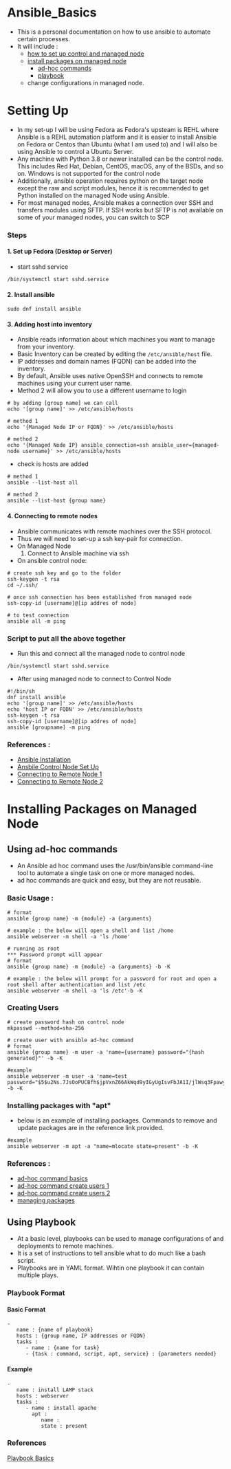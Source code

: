 # Ansible_Basics
* This is a personal documentation on how to use ansible to automate certain processes.
* It will include : 
   * [how to set up control and managed node](#Setting-Up)
   * [install packages on managed node](#Installing-Packages-on-Managed-Node)
       * [ad-hoc commands](#Using-ad-hoc-commands)
       * [playbook](#Using-Playbook) 
   * change configurations in managed node. 

# Setting Up
* In my set-up I will be using Fedora as Fedora's upsteam is REHL where Ansible is a REHL automation platform and it is easier to install Ansible on Fedora or Centos than Ubuntu (what I am used to) and I will also be using Ansible to control a Ubuntu Server.
* Any machine with Python 3.8 or newer installed can be the control node. This includes Red Hat, Debian, CentOS, macOS, any of the BSDs, and so on. Windows is not supported for the control node
* Additionally, ansible operation requires python on the target node except the raw and script modules, hence it is recommended to get Python installed on the managed Node using Ansible.
* For most managed nodes, Ansible makes a connection over SSH and transfers modules using SFTP. If SSH works but SFTP is not available on some of your managed nodes, you can switch to SCP

### Steps 
#### 1. Set up Fedora (Desktop or Server)
* start sshd service
```
/bin/systemctl start sshd.service
```

#### 2. Install ansible
```
sudo dnf install ansible
```

#### 3. Adding host into inventory
* Ansible reads information about which machines you want to manage from your inventory.
* Basic Inventory can be created by editing the `/etc/ansible/host` file. 
* IP addresses and domain names (FQDN) can be added into the inventory.
* By default, Ansible uses native OpenSSH and connects to remote machines using your current user name.
* Method 2 will allow you to use a different username to login
 
```
# by adding [group name] we can call
echo '[group name]' >> /etc/ansible/hosts

# method 1
echo '{Managed Node IP or FQDN}' >> /etc/ansible/hosts

# method 2
echo '{Managed Node IP} ansible_connection=ssh ansible_user={managed-node username}' >> /etc/ansible/hosts
```
* check is hosts are added 
```
# method 1
ansible --list-host all

# method 2
ansible --list-host {group name}
```

#### 4. Connecting to remote nodes
* Ansible communicates with remote machines over the SSH protocol. 
* Thus we will need to set-up a ssh key-pair for connection.
* On Managed Node
   1. Connect to Ansible machine via ssh
* On ansible control node: 
```
# create ssh key and go to the folder
ssh-keygen -t rsa
cd ~/.ssh/

# once ssh connection has been established from managed node 
ssh-copy-id [username]@[ip addres of node]

# to test connection
ansible all -m ping
```

### Script to put all the above together
* Run this and connect all the managed node to control node
```
/bin/systemctl start sshd.service
```
* After using managed node to connect to Control Node
```
#!/bin/sh
dnf install ansible
echo '[group name]' >> /etc/ansible/hosts
echo 'host IP or FQDN' >> /etc/ansible/hosts
ssh-keygen -t rsa
ssh-copy-id [username]@[ip addres of node]
ansible [groupname] -m ping
```

### References : 
* [Ansible Installation](https://docs.ansible.com/ansible/latest/installation_guide/intro_installation.html)
* [Ansbile Control Node Set Up](https://docs.ansible.com/ansible/latest/user_guide/intro_getting_started.html)
* [Connecting to Remote Node 1](https://docs.ansible.com/ansible/latest/user_guide/connection_details.html#connections)
* [Connecting to Remote Node 2](https://www.youtube.com/watch?v=d6jTzve7mFY)

# Installing Packages on Managed Node
## Using ad-hoc commands
* An Ansible ad hoc command uses the /usr/bin/ansible command-line tool to automate a single task on one or more managed nodes.
* ad hoc commands are quick and easy, but they are not reusable.
### Basic Usage : 
```
# format
ansible {group name} -m {module} -a {arguments}

# example : the below will open a shell and list /home
ansible webserver -m shell -a 'ls /home' 

# running as root
*** Password prompt will appear
# format 
ansible {group name} -m {module} -a {arguments} -b -K 

# example : the below will prompt for a password for root and open a root shell after authentication and list /etc 
ansible webserver -m shell -a 'ls /etc'-b -K
```
### Creating Users
```
# create password hash on control node 
mkpasswd --method=sha-256 

# create user with ansible ad-hoc command
# format 
ansible {group name} -m user -a 'name={username} password="{hash generated}"' -b -K 

#example
ansible webserver -m user -a 'name=test password="$5$u2Ns.7JsOoPUCBfh$jpVxnZ66AkWqd9yIGyUgIsvFbJA1I/jlWsq3FpawyE4"' -b -K 
```

### Installing packages with "apt"
* below is an example of installing packages. Commands to remove and update packages are in the reference link provided.
```
#example
ansible webserver -m apt -a "name=mlocate state=present" -b -K
```

### References : 
* [ad-hoc command basics](https://www.middlewareinventory.com/blog/ansible-ad-hoc-commands/#ex5)
* [ad-hoc command create users 1](https://www.middlewareinventory.com/blog/ansible-ad-hoc-commands)
* [ad-hoc command create users 2](https://www.youtube.com/watch?v=pr0ZA6pw-jU)
* [managing packages](https://docs.ansible.com/ansible/2.5/user_guide/intro_adhoc.html#managing-packages)

## Using Playbook
* At a basic level, playbooks can be used to manage configurations of and deployments to remote machines.
* It is a set of instructions to tell ansible what to do much like a bash script.
* Playbooks are in YAML format. Wihtin one playbook it can contain multiple plays.

### Playbook Format
#### Basic Format
```
- 
   name : {name of playbook}
   hosts : {group name, IP addresses or FQDN}
   tasks :
      - name : {name for task} 
      - {task : command, script, apt, service} : {parameters needed}
```
#### Example 
```
- 
   name : install LAMP stack
   hosts : webserver
   tasks : 
      - name : install apache
        apt : 
           name : 
           state : present
```

### References
[Playbook Basics](https://www.youtube.com/watch?v=Z01b9QZG0D0)

